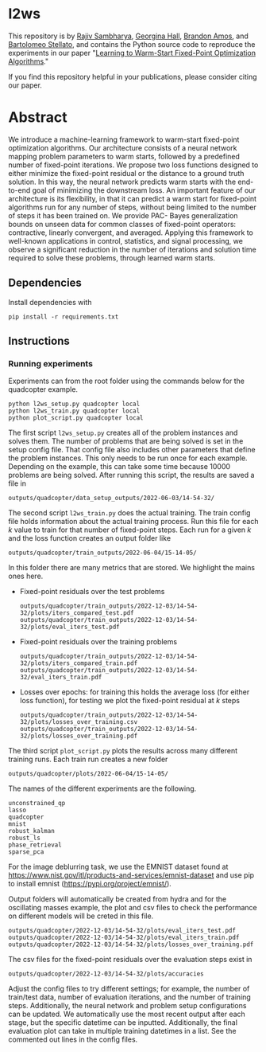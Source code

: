 # l2ws
This repository is by
[Rajiv Sambharya](https://rajivsambharya.github.io/),
[Georgina Hall](https://sites.google.com/view/georgina-hall),
[Brandon Amos](http://bamos.github.io/),
and [Bartolomeo Stellato](https://stellato.io/),
and contains the Python source code to
reproduce the experiments in our paper
"[Learning to Warm-Start Fixed-Point Optimization Algorithms]()."

If you find this repository helpful in your publications,
please consider citing our paper.

# Abstract
We introduce a machine-learning framework to warm-start fixed-point optimization algorithms. Our architecture consists of a neural network mapping problem parameters to warm starts, followed by a predefined number of fixed-point iterations. We propose two loss functions designed to either minimize the fixed-point residual or the distance to a ground truth solution. In this way, the neural network predicts warm starts with the end-to-end goal of minimizing the downstream loss. An important feature of our architecture is its flexibility, in that it can predict a warm start for fixed-point algorithms run for any number of steps, without being limited to the number of steps it has been trained on. We provide PAC- Bayes generalization bounds on unseen data for common classes of fixed-point operators: contractive, linearly convergent, and averaged. Applying this framework to well-known applications in control, statistics, and signal processing, we observe a significant reduction in the number of iterations and solution time required to solve these problems, through learned warm starts.

## Dependencies
Install dependencies with
```
pip install -r requirements.txt
```

## Instructions
### Running experiments
Experiments can from the root folder using the commands below for the quadcopter example.
```
python l2ws_setup.py quadcopter local
python l2ws_train.py quadcopter local
python plot_script.py quadcopter local
```
The first script ```l2ws_setup.py``` creates all of the problem instances and solves them.
The number of problems that are being solved is set in the setup config file.
That config file also includes other parameters that define the problem instances. 
This only needs to be run once for each example.
Depending on the example, this can take some time because 10000 problems are being solved.
After running this script, the results are saved a file in
```
outputs/quadcopter/data_setup_outputs/2022-06-03/14-54-32/
```

The second script ```l2ws_train.py``` does the actual training.
The train config file holds information about the actual training process.
Run this file for each $k$ value to train for that number of fixed-point steps.
Each run for a given $k$ and the loss function creates an output folder like
```
outputs/quadcopter/train_outputs/2022-06-04/15-14-05/
```
In this folder there are many metrics that are stored.
We highlight the mains ones here.


- Fixed-point residuals over the test problems 

    ```outputs/quadcopter/train_outputs/2022-12-03/14-54-32/plots/iters_compared_test.pdf```
    ```outputs/quadcopter/train_outputs/2022-12-03/14-54-32/plots/eval_iters_test.pdf```

- Fixed-point residuals over the training problems 

    ```outputs/quadcopter/train_outputs/2022-12-03/14-54-32/plots/iters_compared_train.pdf```
    ```outputs/quadcopter/train_outputs/2022-12-03/14-54-32/eval_iters_train.pdf```

- Losses over epochs: for training this holds the average loss (for either loss function), for testing we plot the fixed-point residual at $k$ steps

    ```outputs/quadcopter/train_outputs/2022-12-03/14-54-32/plots/losses_over_training.csv```
    ```outputs/quadcopter/train_outputs/2022-12-03/14-54-32/plots/losses_over_training.pdf```



The third script ```plot_script.py``` plots the results across many different training runs.
Each train run creates a new folder 
```
outputs/quadcopter/plots/2022-06-04/15-14-05/
```

The names of the different experiments are the following.
```
unconstrained_qp
lasso
quadcopter
mnist
robust_kalman
robust_ls
phase_retrieval
sparse_pca
```

For the image deblurring task, we use the EMNIST dataset found at https://www.nist.gov/itl/products-and-services/emnist-dataset and use pip to install emnist (https://pypi.org/project/emnist/). 

Output folders will automatically be created from hydra and for the oscillating masses example, the plot and csv files to check the performance on different models will be creted in this file.
```
outputs/quadcopter/2022-12-03/14-54-32/plots/eval_iters_test.pdf
outputs/quadcopter/2022-12-03/14-54-32/plots/eval_iters_train.pdf
outputs/quadcopter/2022-12-03/14-54-32/plots/losses_over_training.pdf
```
The csv files for the fixed-point residuals over the evaluation steps exist in
```
outputs/quadcopter/2022-12-03/14-54-32/plots/accuracies
```

Adjust the config files to try different settings; for example, the number of train/test data, number of evaluation iterations, and the number of training steps.
Additionally, the neural network and problem setup configurations can be updated.
We automatically use the most recent output after each stage, but the specific datetime can be inputted. Additionally, the final evaluation plot can take in multiple training datetimes in a list. See the commented out lines in the config files.
